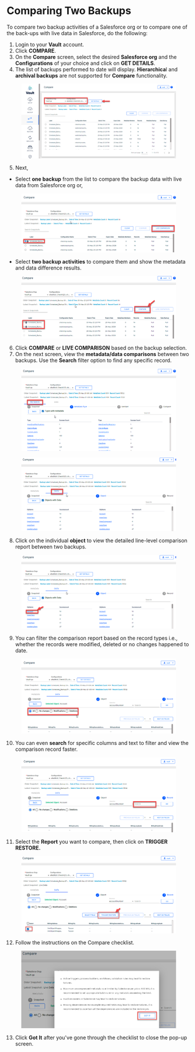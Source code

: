 # Comparing Two Backups

To compare two backup activities of a Salesforce org or to compare one of the back-ups with live data in Salesforce, do the following:

1. Login to your **Vault** account.
2. Click **COMPARE**.
3. On the **Compare** screen, select the desired **Salesforce org** and the **Configurations** of your choice and click on **GET DETAILS**.&#x20;
4. The list of backups performed to date will display. **Hierarchica**l and **archival backups** are not supported for **Compare** functionality.

<figure><img src="../../../../.gitbook/assets/image (14) (1) (1) (1) (1) (1) (1) (1) (1) (1) (1) (1) (1) (1) (1) (1).png" alt=""><figcaption></figcaption></figure>

5. Next,

* Select **one backup** from the list to compare the backup data with live data from Salesforce org or,

<figure><img src="../../../../.gitbook/assets/image (16) (1) (1) (1) (1) (1) (1) (1) (1) (1) (1) (1) (1) (1) (1) (1).png" alt=""><figcaption></figcaption></figure>

* Select **two backup activities** to compare them and show the metadata and data difference results.

<figure><img src="../../../../.gitbook/assets/image (17) (1) (1) (1) (1) (1) (1) (1) (1) (1) (1) (1) (1) (1) (1).png" alt=""><figcaption></figcaption></figure>

6. Click **COMPARE** or **LIVE COMPARISON** based on the backup selection.
7. On the next screen, view the **metadata/data comparisons** between two backups. Use the **Search** filter option to find any specific record.

<figure><img src="../../../../.gitbook/assets/image (18) (1) (1) (1) (1) (1) (1) (1) (1) (1) (1) (1) (1) (1).png" alt=""><figcaption></figcaption></figure>

<figure><img src="../../../../.gitbook/assets/image (19) (1) (1) (1) (1) (1) (1) (1) (1) (1) (1) (1) (1) (1).png" alt=""><figcaption></figcaption></figure>

8. Click on the individual **object** to view the detailed line-level comparison report between two backups.

<figure><img src="../../../../.gitbook/assets/image (20) (1) (1) (1) (1) (1) (1) (1) (1) (1) (1) (1) (1) (1).png" alt=""><figcaption></figcaption></figure>

9. You can filter the comparison report based on the record types i.e., whether the records were modified, deleted or no changes happened to date.

<figure><img src="../../../../.gitbook/assets/image (21) (1) (1) (1) (1) (1) (1) (1) (1) (1) (1) (1) (1) (1).png" alt=""><figcaption></figcaption></figure>

10. You can even **search** for specific columns and text to filter and view the comparison record faster.

<figure><img src="../../../../.gitbook/assets/image (22) (1) (1) (1) (1) (1) (1) (1) (1) (1) (1) (1) (1) (1).png" alt=""><figcaption></figcaption></figure>

11. Select the **Report** you want to compare, then click on **TRIGGER RESTORE.**

<figure><img src="../../../../.gitbook/assets/image (23) (1) (1) (1) (1) (1) (1) (1) (1) (1) (1) (1) (1) (1).png" alt=""><figcaption></figcaption></figure>

12. Follow the instructions on the Compare checklist.

<figure><img src="../../../../.gitbook/assets/image (24) (1) (1) (1) (1) (1) (1) (1) (1) (1) (1) (1) (1) (1).png" alt="" width="563"><figcaption></figcaption></figure>

13. Click **Got It** after you've gone through the checklist to close the pop-up screen.
